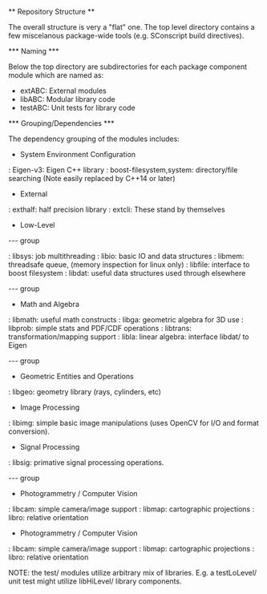 ** Repository Structure **


The overall structure is very a "flat" one. The top level directory contains a few miscelanous package-wide tools (e.g. SConscript build directives).

*** Naming ***

Below the top directory are subdirectories for each package component module which are named as:

* extABC: External modules
* libABC: Modular library code
* testABC: Unit tests for library code

*** Grouping/Dependencies ***

The dependency grouping of the modules includes:

* System Environment Configuration

: Eigen-v3: Eigen C++ library
: boost-filesystem,system: directory/file searching (Note easily replaced by C++14 or later)

* External

: exthalf: half precision library
: extcli: These stand by themselves

* Low-Level 

--- group

: libsys: job multithreading
: libio: basic IO and data structures
: libmem: threadsafe queue, (memory inspection for linux only)
: libfile: interface to boost filesystem
: libdat: useful data structures used through elsewhere

--- group

* Math and Algebra

: libmath: useful math constructs
: libga: geometric algebra for 3D use
: libprob: simple stats and PDF/CDF operations
: libtrans: transformation/mapping support
: libla: linear algebra: interface libdat/ to Eigen

--- group

* Geometric Entities and Operations

: libgeo: geometry library (rays, cylinders, etc)

* Image Processing

: libimg: simple basic image manipulations (uses OpenCV for I/O and format conversion).

* Signal Processing

: libsig: primative signal processing operations.

--- group

* Photogrammetry / Computer Vision

: libcam: simple camera/image support
: libmap: cartographic projections
: libro: relative orientation

* Photogrammetry / Computer Vision

: libcam: simple camera/image support
: libmap: cartographic projections
: libro: relative orientation


NOTE: the test/ modules utilize arbitrary mix of libraries. E.g. a
testLoLevel/ unit test might utilize libHiLevel/ library components.

